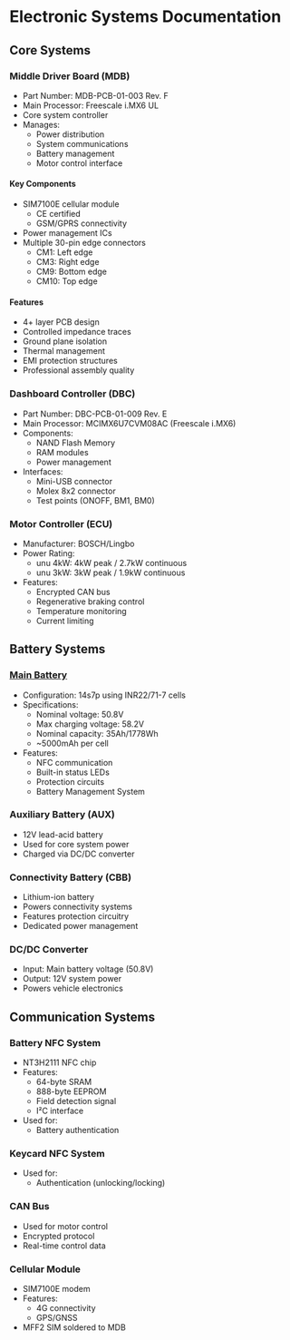 # Electronic Systems Documentation

## Core Systems

### Middle Driver Board (MDB)
- Part Number: MDB-PCB-01-003 Rev. F
- Main Processor: Freescale i.MX6 UL
- Core system controller
- Manages:
  - Power distribution
  - System communications
  - Battery management
  - Motor control interface

#### Key Components
- SIM7100E cellular module
  - CE certified
  - GSM/GPRS connectivity
- Power management ICs
- Multiple 30-pin edge connectors
  - CM1: Left edge
  - CM3: Right edge  
  - CM9: Bottom edge
  - CM10: Top edge

#### Features
- 4+ layer PCB design
- Controlled impedance traces
- Ground plane isolation
- Thermal management
- EMI protection structures
- Professional assembly quality

### Dashboard Controller (DBC)
- Part Number: DBC-PCB-01-009 Rev. E
- Main Processor: MCIMX6U7CVM08AC (Freescale i.MX6)
- Components:
  - NAND Flash Memory
  - RAM modules
  - Power management
- Interfaces:
  - Mini-USB connector
  - Molex 8x2 connector
  - Test points (ONOFF, BM1, BM0)

### Motor Controller (ECU)
- Manufacturer: BOSCH/Lingbo
- Power Rating:
  - unu 4kW: 4kW peak / 2.7kW continuous
  - unu 3kW: 3kW peak / 1.9kW continuous
- Features:
  - Encrypted CAN bus
  - Regenerative braking control
  - Temperature monitoring
  - Current limiting

## Battery Systems

### [Main Battery](../battery/README.md)
- Configuration: 14s7p using INR22/71-7 cells
- Specifications:
  - Nominal voltage: 50.8V
  - Max charging voltage: 58.2V
  - Nominal capacity: 35Ah/1778Wh
  - ~5000mAh per cell
- Features:
  - NFC communication
  - Built-in status LEDs
  - Protection circuits
  - Battery Management System

### Auxiliary Battery (AUX)
- 12V lead-acid battery
- Used for core system power
- Charged via DC/DC converter

### Connectivity Battery (CBB)
- Lithium-ion battery
- Powers connectivity systems
- Features protection circuitry
- Dedicated power management

### DC/DC Converter
- Input: Main battery voltage (50.8V)
- Output: 12V system power
- Powers vehicle electronics

## Communication Systems

### Battery NFC System
- NT3H2111 NFC chip
- Features:
  - 64-byte SRAM
  - 888-byte EEPROM  
  - Field detection signal
  - I²C interface
- Used for:
  - Battery authentication

### Keycard NFC System
- Used for:
  - Authentication (unlocking/locking)

### CAN Bus
- Used for motor control
- Encrypted protocol
- Real-time control data

### Cellular Module
- SIM7100E modem
- Features:
  - 4G connectivity
  - GPS/GNSS
- MFF2 SIM soldered to MDB
